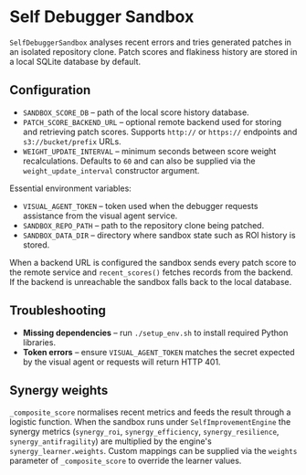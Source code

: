 # Self Debugger Sandbox

`SelfDebuggerSandbox` analyses recent errors and tries generated patches in an isolated repository clone. Patch scores and flakiness history are stored in a local SQLite database by default.

## Configuration

- `SANDBOX_SCORE_DB` – path of the local score history database.
- `PATCH_SCORE_BACKEND_URL` – optional remote backend used for storing and retrieving patch scores. Supports `http://` or `https://` endpoints and `s3://bucket/prefix` URLs.
- `WEIGHT_UPDATE_INTERVAL` – minimum seconds between score weight recalculations. Defaults to `60` and can also be supplied via the ``weight_update_interval`` constructor argument.

Essential environment variables:

- `VISUAL_AGENT_TOKEN` – token used when the debugger requests assistance from the visual agent service.
- `SANDBOX_REPO_PATH` – path to the repository clone being patched.
- `SANDBOX_DATA_DIR` – directory where sandbox state such as ROI history is stored.

When a backend URL is configured the sandbox sends every patch score to the remote service and `recent_scores()` fetches records from the backend. If the backend is unreachable the sandbox falls back to the local database.

## Troubleshooting

- **Missing dependencies** – run `./setup_env.sh` to install required Python libraries.
- **Token errors** – ensure `VISUAL_AGENT_TOKEN` matches the secret expected by the visual agent or requests will return HTTP 401.

## Synergy weights

`_composite_score` normalises recent metrics and feeds the result through a logistic
function. When the sandbox runs under `SelfImprovementEngine` the synergy metrics
(`synergy_roi`, `synergy_efficiency`, `synergy_resilience`, `synergy_antifragility`)
are multiplied by the engine's `synergy_learner.weights`. Custom mappings can be
supplied via the `weights` parameter of `_composite_score` to override the
learner values.
